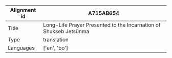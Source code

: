 |Alignment id | A715AB654
| --- | --- 
|Title | Long-Life Prayer Presented to the Incarnation of Shukseb Jetsünma 
|Type | translation
|Languages | ['en', 'bo']